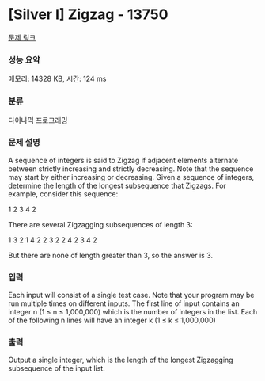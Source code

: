 # [Silver I] Zigzag - 13750 

[문제 링크](https://www.acmicpc.net/problem/13750) 

### 성능 요약

메모리: 14328 KB, 시간: 124 ms

### 분류

다이나믹 프로그래밍

### 문제 설명

<p>A sequence of integers is said to Zigzag if adjacent elements alternate between strictly increasing and strictly decreasing. Note that the sequence may start by either increasing or decreasing. Given a sequence of integers, determine the length of the longest subsequence that Zigzags. For example, consider this sequence:</p>

<p>1 2 3 4 2</p>

<p>There are several Zigzagging subsequences of length 3:</p>

<p>1 3 2     1 4 2     2 3 2     2 4 2     3 4 2</p>

<p>But there are none of length greater than 3, so the answer is 3.</p>

### 입력 

 <p>Each input will consist of a single test case. Note that your program may be run multiple times on different inputs. The first line of input contains an integer n (1 ≤ n ≤ 1,000,000) which is the number of integers in the list. Each of the following n lines will have an integer k (1 ≤ k ≤ 1,000,000)</p>

### 출력 

 <p>Output a single integer, which is the length of the longest Zigzagging subsequence of the input list.</p>


